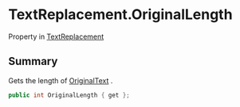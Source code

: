 # TextReplacement.OriginalLength

Property in [TextReplacement](api/csharp/yarn.compiler.upgrader.textreplacement.md)

## Summary


Gets the length of  <a href="yarn.compiler.upgrader.textreplacement.originaltext.md">OriginalText</a> .


```csharp
public int OriginalLength { get };
```

